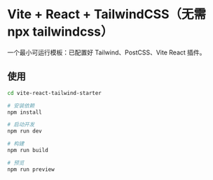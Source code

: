 # Vite + React + TailwindCSS（无需 npx tailwindcss）

一个最小可运行模板：已配置好 Tailwind、PostCSS、Vite React 插件。

## 使用

```bash
cd vite-react-tailwind-starter

# 安装依赖
npm install

# 启动开发
npm run dev

# 构建
npm run build

# 预览
npm run preview
```
